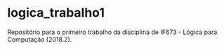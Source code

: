 # logica_trabalho1
Repositório para o primeiro trabalho da disciplina de IF673 - Lógica para Computação (2018.2).
